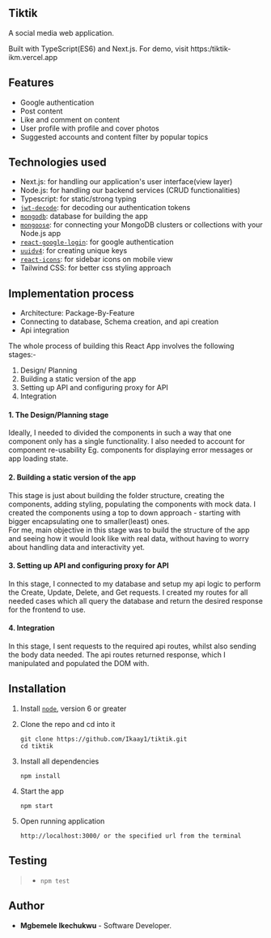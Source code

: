 ## Tiktik

A social media web application.

Built with TypeScript(ES6) and Next.js.
For demo, visit https:/tiktik-ikm.vercel.app

## Features

- Google authentication
- Post content
- Like and comment on content
- User profile with profile and cover photos
- Suggested accounts and content filter by popular topics

## Technologies used

- Next.js: for handling our application's user interface(view layer)
- Node.js: for handling our backend services (CRUD functionalities)
- Typescript: for static/strong typing
- [`jwt-decode`](https://www.npmjs.com/package/jwt-decode): for decoding our authentication tokens
- [`mongodb`](https://www.npmjs.com/package/mongodb): database for building the app
- [`mongoose`](https://www.npmjs.com/package/mongoose): for connecting your MongoDB clusters or collections with your Node.js app
- [`react-google-login`](https://www.npmjs.com/package/react-google-login): for google authentication
- [`uuidv4`](https://www.npmjs.com/package/uuidv4): for creating unique keys
- [`react-icons`](https://www.npmjs.com/package/react-icons): for sidebar icons on mobile view
- Tailwind CSS: for better css styling approach

## Implementation process

- Architecture: Package-By-Feature
- Connecting to database, Schema creation, and api creation
- Api integration

The whole process of building this React App involves the following stages:-

1. Design/ Planning
2. Building a static version of the app
3. Setting up API and configuring proxy for API
4. Integration

#### 1. The Design/Planning stage

Ideally, I needed to divided the components in such a way that one component only has a single functionality. I also needed to account for component re-usability Eg. components for displaying error messages or app loading state.

#### 2. Building a static version of the app

This stage is just about building the folder structure, creating the components, adding styling, populating the components with mock data. I created the components using a top to down approach - starting with bigger encapsulating one to smaller(least) ones. <br>
For me, main objective in this stage was to build the structure of the app and seeing how it would look like with real data, without having to worry about handling data and interactivity yet.

#### 3. Setting up API and configuring proxy for API

In this stage, I connected to my database and setup my api logic to perform the Create, Update, Delete, and Get requests. I created my routes for all needed cases which all query the database and return the desired response for the frontend to use.

#### 4. Integration

In this stage, I sent requests to the required api routes, whilst also sending the body data needed. The api routes returned response, which I manipulated and populated the DOM with.

## Installation

1. Install [`node`](https://nodejs.org/en/download/), version 6 or greater

2. Clone the repo and cd into it

   ```
   git clone https://github.com/Ikaay1/tiktik.git
   cd tiktik
   ```

3. Install all dependencies

   ```
   npm install
   ```

4. Start the app

   ```
   npm start
   ```

5. Open running application

   ```
   http://localhost:3000/ or the specified url from the terminal
   ```

## Testing

> - `npm test`

## Author

- **Mgbemele Ikechukwu** - Software Developer.
